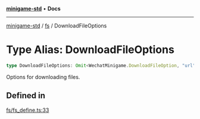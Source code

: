 [**minigame-std**](../../../README.md) • **Docs**

***

[minigame-std](../../../README.md) / [fs](../README.md) / DownloadFileOptions

# Type Alias: DownloadFileOptions

```ts
type DownloadFileOptions: Omit<WechatMinigame.DownloadFileOption, "url" | "filePath" | "success" | "fail">;
```

Options for downloading files.

## Defined in

[fs/fs\_define.ts:33](https://github.com/JiangJie/minigame-std/blob/9a02e61a8957cca22585cd9d056a48faa2b3d8ee/src/std/fs/fs_define.ts#L33)
